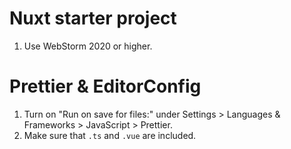 # Nuxt starter project

1. Use WebStorm 2020 or higher.

# Prettier & EditorConfig

1. Turn on "Run on save for files:" under Settings > Languages & Frameworks > JavaScript > Prettier.
2. Make sure that `.ts` and `.vue` are included.
